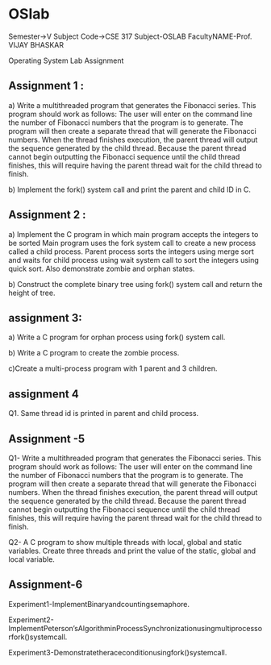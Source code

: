 # OSlab

Semester->V   Subject Code->CSE 317     Subject-OSLAB     FacultyNAME-Prof. VIJAY BHASKAR

Operating System Lab Assignment

Assignment 1 :
---------------------------------------------------------------------------------------------------------------------------------------------------------------------------------
a) Write a multithreaded program that generates the Fibonacci series. This program should work as follows: The user will enter on the command line the number of Fibonacci numbers that the program is to generate. The program will then create a separate thread that will generate the Fibonacci numbers. When the thread finishes execution, the parent thread will output the sequence generated by the child thread. Because the parent thread cannot begin outputting the Fibonacci sequence until the child thread finishes, this will require having the parent thread wait for the child thread to finish.

b) Implement the fork() system call and print the parent and child ID in C.

Assignment 2 :
---------------------------------------------------------------------------------------------------------------------------------------------------------------------------------
a) Implement the C program in which main program accepts the integers to be sorted Main program uses the fork system call to create a new process called a child process. Parent process sorts the integers using merge sort and waits for child process using wait system call to sort the integers using quick sort. Also demonstrate zombie and orphan states.

b) Construct the complete binary tree using fork() system call and return the height of tree.

assignment 3:
---------------------------------------------------------------------------------------------------------------------------------------------------------------------------------
a) Write a C program for orphan process using fork() system call.

b) Write a C program to create the zombie process.

c)Create a multi-process program with 1 parent and 3 children.

assignment 4
---------------------------------------------------------------------------------------------------------------------------------------------------------------------------------
Q1. Same thread id is printed in parent and child process.

Assignment -5
---------------------------------------------------------------------------------------------------------------------------------------------------------------------------------
Q1- Write a multithreaded program that generates the Fibonacci series. This program should work as follows: The user will enter on the command line the number of Fibonacci numbers that the program is to generate. The program will then create a separate thread that will generate the Fibonacci numbers. When the thread finishes execution, the parent thread will output the sequence generated by the child thread. Because the parent thread cannot begin outputting the Fibonacci sequence until the child thread finishes, this will require having the parent thread wait for the child thread to finish.

Q2- A C program to show multiple threads with local, global and static variables. Create three threads and print the value of the static, global and local variable.

  Assignment-6
 -------------------------------------------------------------------------------------------------------------------------------------------------------------------------------
Experiment1-ImplementBinaryandcountingsemaphore.

Experiment2-ImplementPeterson’sAlgorithminProcessSynchronizationusingmultiprocessorfork()systemcall.

Experiment3-Demonstratetheraceconditionusingfork()systemcall.
